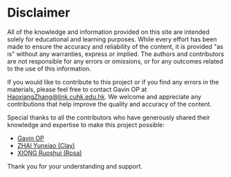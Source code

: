 # Disclaimer

All of the knowledge and information provided on this site are intended solely for educational and learning purposes. While every effort has been made to ensure the accuracy and reliability of the content, it is provided "as is" without any warranties, express or implied. The authors and contributors are not responsible for any errors or omissions, or for any outcomes related to the use of this information.

If you would like to contribute to this project or if you find any errors in the materials, please feel free to contact Gavin OP at [HaoxiangZhang@link.cuhk.edu.hk](mailto:HaoxiangZhang@link.cuhk.edu.hk). We welcome and appreciate any contributions that help improve the quality and accuracy of the content.

Special thanks to all the contributors who have generously shared their knowledge and expertise to make this project possible:

- [Gavin OP](mailto:HaoxiangZhang@link.cuhk.edu.hk)
- [ZHAI Yunxiao (Clay)](mailto:clay.zhai@link.cuhk.edu.hk)
- [XIONG Ruoshui (Rosa)](mailto:ruoshui2021@gmail.com)

Thank you for your understanding and support.